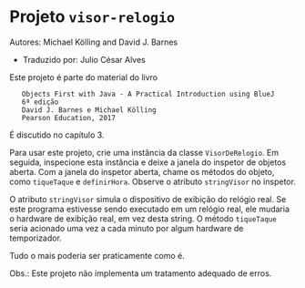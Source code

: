 # Projeto `visor-relogio`

Autores: Michael Kölling and David J. Barnes

- Traduzido por: Julio César Alves

Este projeto é parte do material do livro

```
   Objects First with Java - A Practical Introduction using BlueJ
   6ª edição
   David J. Barnes e Michael Kölling
   Pearson Education, 2017
```

É discutido no capítulo 3.

Para usar este projeto, crie uma instância da classe `VisorDeRelogio`. 
Em seguida, inspecione esta instância e deixe a janela do inspetor de objetos aberta. 
Com a janela do inspetor aberta, chame os métodos do objeto, como `tiqueTaque` e `definirHora`. 
Observe o atributo `stringVisor` no inspetor.

O atributo `stringVisor` simula o dispositivo de exibição do relógio real.
Se este programa estivesse sendo executado em um relógio real, ele mudaria o hardware de exibição real,
em vez desta string.
O método `tiqueTaque` seria acionado uma vez a cada minuto por algum hardware de temporizador.

Tudo o mais poderia ser praticamente como é.

Obs.: Este projeto não implementa um tratamento adequado de erros.
